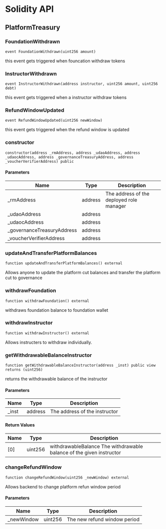 # Solidity API

## PlatformTreasury

### FoundationWithdrawn

```solidity
event FoundationWithdrawn(uint256 amount)
```

this event gets triggered when founcation withdraw tokens

### InstructorWithdrawn

```solidity
event InstructorWithdrawn(address instructor, uint256 amount, uint256 debt)
```

this event gets triggered when a instructor withdraw tokens

### RefundWindowUpdated

```solidity
event RefundWindowUpdated(uint256 newWindow)
```

this event gets triggered when the refund window is updated

### constructor

```solidity
constructor(address _rmAddress, address _udaoAddress, address _udaocAddress, address _governanceTreasuryAddress, address _voucherVerifierAddress) public
```

#### Parameters

| Name | Type | Description |
| ---- | ---- | ----------- |
| _rmAddress | address | The address of the deployed role manager |
| _udaoAddress | address |  |
| _udaocAddress | address |  |
| _governanceTreasuryAddress | address |  |
| _voucherVerifierAddress | address |  |

### updateAndTransferPlatformBalances

```solidity
function updateAndTransferPlatformBalances() external
```

Allows anyone to update the platform cut balances and transfer the platform cut to governance

### withdrawFoundation

```solidity
function withdrawFoundation() external
```

withdraws foundation balance to foundation wallet

### withdrawInstructor

```solidity
function withdrawInstructor() external
```

Allows instructers to withdraw individually.

### getWithdrawableBalanceInstructor

```solidity
function getWithdrawableBalanceInstructor(address _inst) public view returns (uint256)
```

returns the withdrawable balance of the instructor

#### Parameters

| Name | Type | Description |
| ---- | ---- | ----------- |
| _inst | address | The address of the instructor |

#### Return Values

| Name | Type | Description |
| ---- | ---- | ----------- |
| [0] | uint256 | withdrawableBalance The withdrawable balance of the given instructor |

### changeRefundWindow

```solidity
function changeRefundWindow(uint256 _newWindow) external
```

Allows backend to change platform refun window period

#### Parameters

| Name | Type | Description |
| ---- | ---- | ----------- |
| _newWindow | uint256 | The new refund window period |

